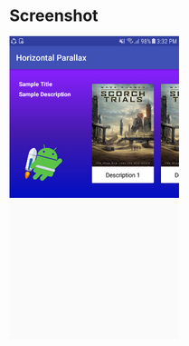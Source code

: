 # Screenshot
<img src="https://github.com/robycohen/Horizontal-Parallax/blob/master/Screenshot.png" width="300">
